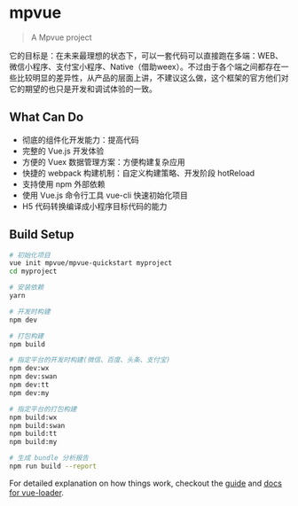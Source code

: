 # mpvue

> A Mpvue project

它的目标是：在未来最理想的状态下，可以一套代码可以直接跑在多端：WEB、微信小程序、支付宝小程序、Native（借助weex）。不过由于各个端之间都存在一些比较明显的差异性，从产品的层面上讲，不建议这么做，这个框架的官方他们对它的期望的也只是开发和调试体验的一致。

## What Can Do 

- 彻底的组件化开发能力：提高代码
- 完整的 Vue.js 开发体验
- 方便的 Vuex 数据管理方案：方便构建复杂应用
- 快捷的 webpack 构建机制：自定义构建策略、开发阶段 hotReload
- 支持使用 npm 外部依赖
- 使用 Vue.js 命令行工具 vue-cli 快速初始化项目
- H5 代码转换编译成小程序目标代码的能力


## Build Setup

``` bash
# 初始化项目
vue init mpvue/mpvue-quickstart myproject
cd myproject

# 安装依赖
yarn

# 开发时构建
npm dev

# 打包构建
npm build

# 指定平台的开发时构建(微信、百度、头条、支付宝)
npm dev:wx
npm dev:swan
npm dev:tt
npm dev:my

# 指定平台的打包构建
npm build:wx
npm build:swan
npm build:tt
npm build:my

# 生成 bundle 分析报告
npm run build --report
```

For detailed explanation on how things work, checkout the [guide](http://vuejs-templates.github.io/webpack/) and [docs for vue-loader](http://vuejs.github.io/vue-loader).

